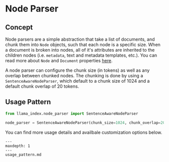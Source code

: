 # Node Parser

## Concept

Node parsers are a simple abstraction that take a list of documents, and chunk them into `Node` objects, such that each node is a specific size. When a document is broken into nodes, all of it's attributes are inherited to the children nodes (i.e. `metadata`, text and metadata templates, etc.). You can read more about `Node` and `Document` properties [here](/core_modules/data_modules/documents_and_nodes/root.md).

A node parser can configure the chunk size (in tokens) as well as any overlap between chunked nodes. The chunking is done by using a `SentenceAwareNodeParser`, which default to a chunk size of 1024 and a default chunk overlap of 20 tokens.

## Usage Pattern

```python
from llama_index.node_parser import SentenceAwareNodeParser

node_parser = SentenceAwareNodeParser(chunk_size=1024, chunk_overlap=20)
```

You can find more usage details and availbale customization options below.

```{toctree}
---
maxdepth: 1
---
usage_pattern.md
```
